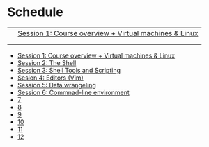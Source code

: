 <!-- JS use if these pages are used as githubpages. can be deleted if used elsewhere -->
<script src="https://code.jquery.com/jquery-3.2.1.min.js"></script>
<script src="script.js"></script>
# Schedule 

|   |   |    
|---|---|    
||[Session 1: Course overview + Virtual machines & Linux](1.html)|   
|   |   |    
|   |   |    

* [Session 1: Course overview + Virtual machines & Linux](1.html)
* [Session 2: The Shell](2.html)
* [Session 3: Shell Tools and Scripting](3.html)
* [Sesion 4: Editors (Vim)](4.html)
* [Session 5: Data wrangeling](data.wrangling.md.html)
* [Session 6: Commnad-line environment](6.html)
* [7](7.html)
* [8](8.html)
* [9](9.html)
* [10](10.html)
* [11](11.html)
* [12](12.html)
